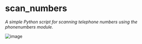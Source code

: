 # scan_numbers
*A simple Python script for scanning telephone numbers using the phonenumbers module.*

![image](https://github.com/74lg0/scan_numbers/assets/111157836/a793fe6f-765c-4dd7-9f60-b61d342f0632)

